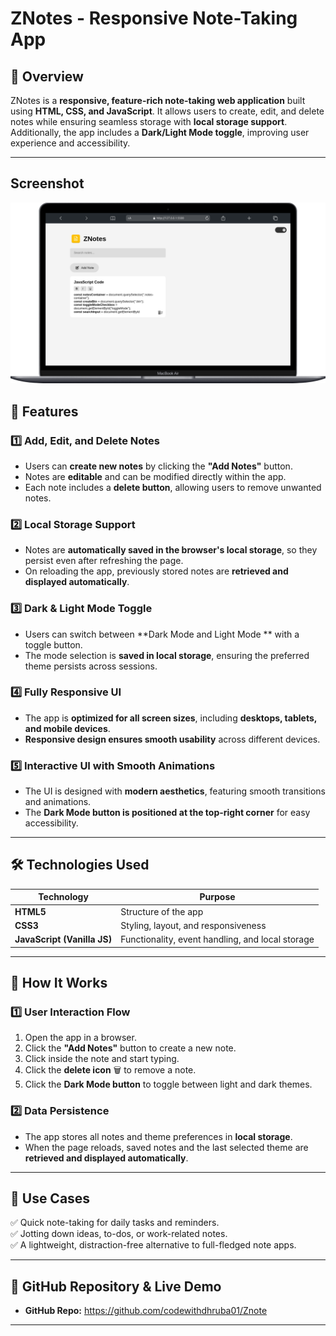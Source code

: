 # **ZNotes - Responsive Note-Taking App**

## **📌 Overview**  
ZNotes is a **responsive, feature-rich note-taking web application** built using **HTML, CSS, and JavaScript**. It allows users to create, edit, and delete notes while ensuring seamless storage with **local storage support**. Additionally, the app includes a **Dark/Light Mode toggle**, improving user experience and accessibility.

---
##  Screenshot
![Znote](Accets/noteapp-layout.png)

## **📂 Features**

### **1️⃣ Add, Edit, and Delete Notes**  
- Users can **create new notes** by clicking the **"Add Notes"** button.  
- Notes are **editable** and can be modified directly within the app.  
- Each note includes a **delete button**, allowing users to remove unwanted notes.  

### **2️⃣ Local Storage Support**
- Notes are **automatically saved in the browser's local storage**, so they persist even after refreshing the page.  
- On reloading the app, previously stored notes are **retrieved and displayed automatically**.

### **3️⃣ Dark & Light Mode Toggle**  
- Users can switch between **Dark Mode and Light Mode ** with a toggle button.  
- The mode selection is **saved in local storage**, ensuring the preferred theme persists across sessions.

### **4️⃣ Fully Responsive UI**  
- The app is **optimized for all screen sizes**, including **desktops, tablets, and mobile devices**.
- **Responsive design ensures smooth usability** across different devices.  

### **5️⃣ Interactive UI with Smooth Animations**  
- The UI is designed with **modern aesthetics**, featuring smooth transitions and animations.  
- The **Dark Mode button is positioned at the top-right corner** for easy accessibility.  

---

## **🛠️ Technologies Used**  

| Technology | Purpose |
|------------|---------|
| **HTML5** | Structure of the app |
| **CSS3** | Styling, layout, and responsiveness |
| **JavaScript (Vanilla JS)** | Functionality, event handling, and local storage |

---

## **📌 How It Works**  

### **1️⃣ User Interaction Flow**  
1. Open the app in a browser.  
2. Click the **"Add Notes"** button to create a new note.  
3. Click inside the note and start typing.  
4. Click the **delete icon** 🗑️ to remove a note.  
5. Click the **Dark Mode button** to toggle between light and dark themes.  

### **2️⃣ Data Persistence**  
- The app stores all notes and theme preferences in **local storage**.  
- When the page reloads, saved notes and the last selected theme are **retrieved and displayed automatically**.  

---

## **🎯 Use Cases**  
✅ Quick note-taking for daily tasks and reminders.  
✅ Jotting down ideas, to-dos, or work-related notes.  
✅ A lightweight, distraction-free alternative to full-fledged note apps.  

---

## **🔗 GitHub Repository & Live Demo**  
- **GitHub Repo:** https://github.com/codewithdhruba01/Znote 

---
